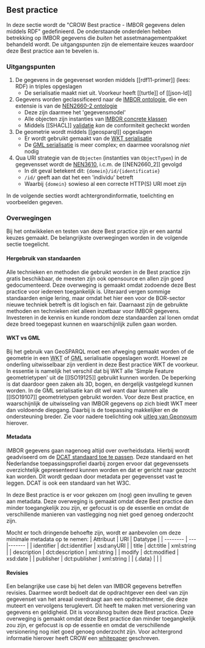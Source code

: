## Best practice

In deze sectie wordt de "CROW Best practice - IMBOR gegevens delen middels RDF" gedefinieerd. De onderstaande onderdelen hebben betrekking op IMBOR gegevens die _buiten_ het assetmanagementpakket behandeld wordt. De uitgangspunten zijn de elementaire keuzes waardoor deze Best practice aan te bevelen is.

### Uitgangspunten

1. De gegevens in de gegevenset worden middels [[rdf11-primer]] (lees: RDF) in triples opgeslagen
    * De serialisatie maakt niet uit. Voorkeur heeft [[turtle]] of [[json-ld]]
1. Gegevens worden geclassificeerd naar de [IMBOR ontologie][4], die een extensie is van de [NEN2660-2 ontologie][3]
    * Deze zijn daarmee het 'gegevensmodel'
    * Alle objecten zijn instanties van [IMBOR concrete klassen][5]
    * Middels [[SHACL]] [validatie][6] _kan_ de conformiteit gecheckt worden
1. De geometrie wordt middels [[geosparql]] opgeslagen
    * Er wordt gebruikt gemaakt van de [WKT serialisatie][7]
    * De [GML serialisatie][8] is meer complex; en daarmee vooralsnog _niet_ nodig
1. Qua URI strategie van de `Objecten` (instanties van `ObjectTypen`) in de gegevensset wordt de [NEN3610][1], i.c.m. de [[NEN2660_2]] gevolgd
    * In dit geval betekent dit: `{domein}/id/{identificatie}` 
    * `/id/` geeft aan dat het een 'individu' betreft
    * Waarbij `{domein}` sowieso al een correcte HTTP(S) URI moet zijn

In de volgende secties wordt achtergrondinformatie, toelichting en voorbeelden gegeven. 

### Overwegingen

Bij het ontwikkelen en testen van deze Best practice zijn er een aantal keuzes gemaakt. De belangrijkste overwegingen worden in de volgende sectie toegelicht.

#### Hergebruik van standaarden

Alle technieken en methoden die gebruikt worden in de Best practice zijn gratis beschikbaar, de meesten zijn ook opensource en allen zijn goed gedocumenteerd. Deze overweging is gemaakt omdat zodoende deze Best practice voor iedereen toegankelijk is. Uiteraard vergen sommige standaarden enige lering, maar omdat het hier een voor de BOR-sector nieuwe techniek betreft is dit logisch en fair. Daarnaast zijn de gebruikte methoden en technieken niet alleen inzetbaar voor IMBOR gegevens. Investeren in de kennis en kunde rondom deze standaarden zal lonen omdat deze breed toegepast kunnen en waarschijnlijk zullen gaan worden.

#### WKT vs GML

Bij het gebruik van GeoSPARQL moet een afweging gemaakt worden of de geometrie in een <abbr title="Well-known text">WKT</abbr> of <abbr title="Geography Markup Language">GML</abbr> serialisatie opgeslagen wordt. Hoewel ze onderling uitwisselbaar zijn verdient in deze Best practice WKT de voorkeur. In essentie is namelijk het verschil dat bij WKT alle 'Simple Feature geometrietypen' uit de [[ISO19125]] gebruikt kunnen worden. De beperking is dat daardoor geen zaken als 3D, bogen, en dergelijk vastgelegd kunnen worden. In de GML serialisatie kan dit wel want daar kunnen alle [[ISO19107]] geometrietypen gebruikt worden. Voor deze Best practice, en waarschijnlijk de uitwisseling van IMBOR gegevens op zich biedt WKT meer dan voldoende diepgang. Daarbij is de toepassing makkelijker en de ondersteuning breder. Zie voor nadere toelichting ook [uitleg van Geonovum][9] hierover. 

#### Metadata

IMBOR gegevens gaan nagenoeg altijd over overheidsdata. Hierbij wordt geadviseerd om de [DCAT standaard toe te passen][12]. Deze standaard en het Nederlandse toepassingsprofiel daarbij zorgen ervoor dat gegevenssets overzichtelijk gepresenteerd kunnen worden en dat er gericht naar gezocht kan worden. Dit wordt gedaan door metadata per gegevensset vast te leggen. DCAT is ook een standaard van het W3C. 

In deze Best practice is er voor gekozen om (nog) geen invulling te geven aan metadata. Deze overweging is gemaakt omdat deze Best practice dan minder toegangkelijk zou zijn, er gefocust is op de essentie en omdat de verschillende manieren van vastlegging nog niet goed genoeg onderzocht zijn. 

Mocht er toch dringende behoefte zijn, wordt er aanbevolen om deze minimale metadata op te nemen:
| Attribuut | URI | Datatype | 
| -------- | --- |------- | 
| identifier | dct:identifier | xsd:anyURI | 
| title | dct:title | xml:string |
| description | dct:description | xml:string | 
| modify | dct:modified | xsd:date | 
| publisher | dct:publisher | xml:string |
| {.data} | | |

#### Revisies

Een belangrijke use case bij het delen van IMBOR gegevens betreffen revisies. Daarmee wordt bedoelt dat de opdrachtgever een deel van zijn gegevenset van het areaal overdraagt aan een opdrachtnemer, die deze muteert en vervolgens teruglevert. Dit heeft te maken met versionering van gegevens en geldigheid. Dit is vooralsnog buiten deze Best practice. Deze overweging is gemaakt omdat deze Best practice dan minder toegangkelijk zou zijn, er gefocust is op de essentie en omdat de verschillende versionering nog niet goed genoeg onderzocht zijn. Voor achtergrond informatie hierover heeft CROW een [whitepaper][13] geschreven. 

[1]: https://geonovum.github.io/NEN3610-Linkeddata/#nen3610id
[2]: https://www.nen.nl/nen-2660-2-2022-nl-291667
[3]: https://w3id.org/nen2660/def/
[4]: https://docs.crow.nl/onto-verkenner/imbor/
[5]: https://docs.crow.nl/imbor/techdoc/#objecttypen
[6]: https://w3c.github.io/data-shapes/shacl/#validation-definition
[7]: https://opengeospatial.github.io/ogc-geosparql/geosparql11/spec.html#_well_known_text
[8]: https://opengeospatial.github.io/ogc-geosparql/geosparql11/spec.html#_geography_markup_language
[9]: https://docs.geostandaarden.nl/g4w/geox/#geometrie-encodings
[10]: https://www.ogc.org/standards/sfa
[11]: https://www.iso.org/standard/66175.html
[12]: https://data.overheid.nl/ondersteuning/open-data/dcat
[13]: https://docs.crow.nl/wp/ldversiebeheer/